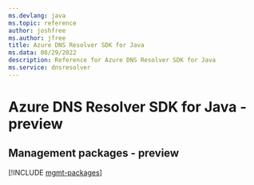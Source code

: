 ```yaml
---
ms.devlang: java
ms.topic: reference
author: joshfree
ms.author: jfree
title: Azure DNS Resolver SDK for Java
ms.data: 08/29/2022
description: Reference for Azure DNS Resolver SDK for Java
ms.service: dnsresolver
---
```

# Azure DNS Resolver SDK for Java - preview

## Management packages - preview
[!INCLUDE [mgmt-packages](dns-resolver-mgmt-index.md)]